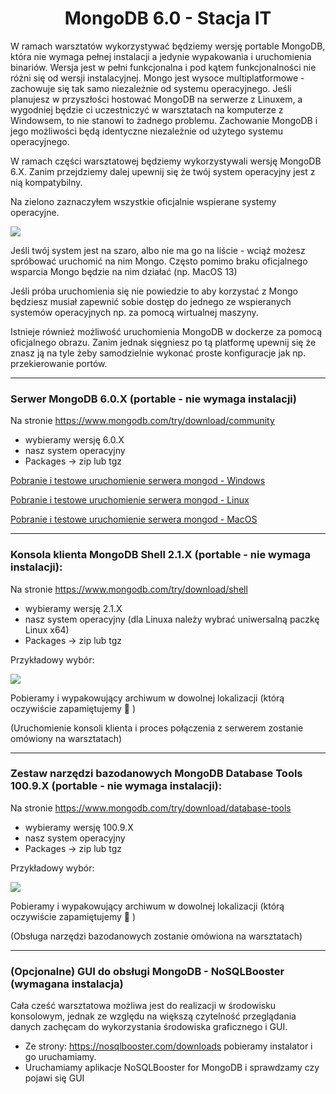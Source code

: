 <h1 align="center"> MongoDB 6.0 - Stacja IT </h1>

W ramach warsztatów wykorzystywać będziemy wersję portable MongoDB, która nie wymaga pełnej instalacji a jedynie wypakowania i uruchomienia binariów. Wersja jest w pełni funkcjonalna i pod kątem funkcjonalności nie różni się od wersji instalacyjnej.
Mongo jest wysoce multiplatformowe - zachowuje się tak samo niezależnie od systemu operacyjnego. Jeśli planujesz w przyszłości hostować MongoDB na serwerze z Linuxem, a wygodniej będzie ci uczestniczyć w warsztatach na komputerze z Windowsem, to nie stanowi to żadnego problemu. Zachowanie MongoDB i jego możliwości będą identyczne niezależnie od użytego systemu operacyjnego.

W ramach części warsztatowej będziemy wykorzystywali wersję MongoDB 6.X. Zanim przejdziemy dalej upewnij się że twój system operacyjny jest z nią kompatybilny.

Na zielono zaznaczyłem wszystkie oficjalnie wspierane systemy operacyjne.

![](https://i.imgur.com/1nCx1Xj.png)

Jeśli twój system jest na szaro, albo nie ma go na liście - wciąż możesz spróbować uruchomić na nim Mongo.
Często pomimo braku oficjalnego wsparcia Mongo będzie na nim działać (np. MacOS 13)

Jeśli próba uruchomienia się nie powiedzie to aby korzystać z Mongo będziesz musiał zapewnić sobie dostęp
do jednego ze wspieranych systemów operacyjnych np. za pomocą wirtualnej maszyny.

Istnieje również możliwość uruchomienia MongoDB w dockerze za pomocą oficjalnego obrazu. Zanim jednak sięgniesz po tą platformę upewnij się że znasz ją na tyle żeby samodzielnie wykonać proste konfiguracje jak np. przekierowanie portów.

---
### Serwer MongoDB 6.0.X (portable - nie wymaga instalacji)

Na stronie https://www.mongodb.com/try/download/community 
- wybieramy wersję 6.0.X
- nasz system operacyjny
- Packages -> zip lub tgz

[Pobranie i testowe uruchomienie serwera mongod - Windows ](stacjait_mongod_windows.md)

[Pobranie i testowe uruchomienie serwera mongod - Linux ](stacjait_mongod_linux.md)

[Pobranie i testowe uruchomienie serwera mongod - MacOS ](stacjait_mongod_macos.md)

---
###  Konsola klienta MongoDB Shell 2.1.X (portable - nie wymaga instalacji):

Na stronie https://www.mongodb.com/try/download/shell
- wybieramy wersję 2.1.X
- nasz system operacyjny (dla Linuxa należy wybrać uniwersalną paczkę Linux x64)
- Packages -> zip lub tgz

Przykładowy wybór:

![](https://i.imgur.com/LRjdFSx.png)

Pobieramy i wypakowujący archiwum w dowolnej lokalizacji (którą oczywiście zapamiętujemy :slightly_smiling_face: )

(Uruchomienie konsoli klienta i proces połączenia z serwerem zostanie omówiony na warsztatach) 


---
###  Zestaw narzędzi bazodanowych MongoDB Database Tools 100.9.X (portable - nie wymaga instalacji):

Na stronie https://www.mongodb.com/try/download/database-tools
- wybieramy wersję 100.9.X 
- nasz system operacyjny
- Packages -> zip lub tgz

Przykładowy wybór:

![](https://i.imgur.com/yBtyYup.png)

Pobieramy i wypakowujący archiwum w dowolnej lokalizacji (którą oczywiście zapamiętujemy :slightly_smiling_face: )

(Obsługa narzędzi bazodanowych zostanie omówiona na warsztatach) 


---
###  (Opcjonalne) GUI do obsługi MongoDB - NoSQLBooster (wymagana instalacja)
Cała cześć warsztatowa możliwa jest do realizacji w środowisku konsolowym, jednak ze względu na większą czytelność przeglądania danych zachęcam do wykorzystania środowiska graficznego i GUI.

- Ze strony: https://nosqlbooster.com/downloads pobieramy instalator i go uruchamiamy.
- Uruchamiamy aplikacje NoSQLBooster for MongoDB i sprawdzamy czy pojawi się GUI


